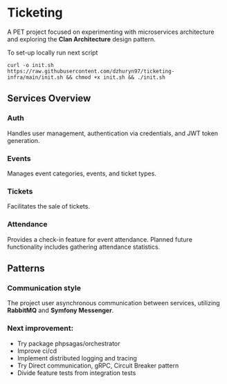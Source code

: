 # Ticketing
A PET project focused on experimenting with microservices architecture and exploring the **Clan Architecture** design pattern. 

To set-up locally run next script
```shell
curl -o init.sh  https://raw.githubusercontent.com/dzhuryn97/ticketing-infra/main/init.sh && chmod +x init.sh && ./init.sh
```

## Services Overview

### Auth
Handles user management, authentication via credentials, and JWT token generation.

### Events
Manages event categories, events, and ticket types.

### Tickets
Facilitates the sale of tickets.

### Attendance
Provides a check-in feature for event attendance. Planned future functionality includes gathering attendance statistics.


## Patterns

### Communication style
The project user asynchronous communication between services, utilizing **RabbitMQ** and **Symfony Messenger**.


### Next improvement:
* Try package phpsagas/orchestrator
* Improve ci/cd
* Implement distributed logging and tracing
* Try Direct communication, gRPC, Circuit Breaker pattern
* Divide feature tests from integration tests
